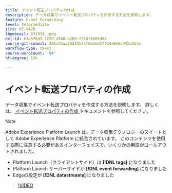 ```yaml
---
title: イベント転送プロパティの作成
description: データ収集でイベント転送プロパティを作成する方法を説明します。
feature: Event Forwarding
level: Intermediate
jira: KT-6420
thumbnail: 331938.jpeg
exl-id: 63a578d3-1220-4588-b289-7310f4905d52
source-git-commit: 286c85aa88d44574f00ded67f0de8e0c945a153e
workflow-type: tm+mt
source-wordcount: '94'
ht-degree: 19%

---
```


# イベント転送プロパティの作成

データ収集でイベント転送プロパティを作成する方法を説明します。 詳しくは、[ イベント転送プロパティの作成 ](https://experienceleague.adobe.com/docs/experience-platform/tags/event-forwarding/getting-started.html?lang=ja#create-an-event-forwarding-property) ドキュメントを参照してください。

>[!NOTE]
>
>Adobe Experience Platform Launch は、データ収集テクノロジーのスイートとして Adobe Experience Platform に統合されています。 このコンテンツを使用する際に注意する必要があるインターフェイスで、いくつかの用語がロールアウトされました。
>
> * Platform Launch（クライアントサイド）は **[!DNL tags]** になりました
> * Platform Launch サーバーサイドが **[!DNL event forwarding]** になりました
> * Edgeの設定が **[!DNL datastreams]** になりました

>[!VIDEO](https://video.tv.adobe.com/v/331938?learn=on&enablevpops)
